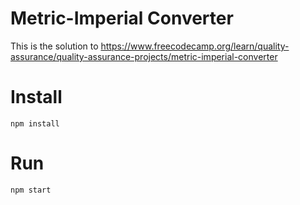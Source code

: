 # Metric-Imperial Converter

This is the solution to https://www.freecodecamp.org/learn/quality-assurance/quality-assurance-projects/metric-imperial-converter

# Install

`npm install`

# Run

`npm start`

